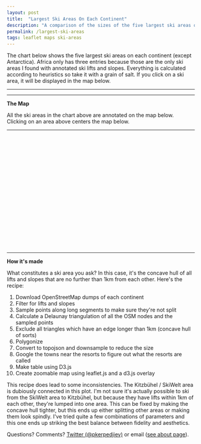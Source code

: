 ```yaml
---
layout: post
title:  "Largest Ski Areas On Each Continent"
description: "A comparison of the sizes of the five largest ski areas on each continent."
permalink: /largest-ski-areas
tags: leaflet maps ski-areas
---
```

<meta charset="utf-8"> 
<img itemprop="image" src="/img/itemprop-largest-ski-areas.png" style='display:none' width=200 height=130>

The chart below shows the five largest ski areas on each continent (except
Antarctica). Africa only has three entries because those are the only ski areas
I found with annotated ski lifts and slopes.  Everything is calculated
according to heuristics so take it with a grain of salt. If you click on
a ski area, it will be displayed in the map below.

<link rel='stylesheet' href='/css/largest-ski-areas.css'>
<link rel="stylesheet" href="/css/leaflet.css">

<hr>
<div id="compare-area"></div>
<hr>

<b id='map-area-section'>The Map</b>

All the ski areas in the chart above are annotated on the map below. Clicking
on an area above centers the map below.

<hr>
<div id="map-area" style="height: 300px; width: 550px;"></div>
<hr>
<b>How it's made</b>

What constitutes a ski area you ask? In this case, it's the concave hull of
all lifts and slopes that are no further than 1km from each other. Here's the recipe:

1. Download OpenStreetMap dumps of each continent
2. Filter for lifts and slopes
3. Sample points along long segments to make sure they're not split
4. Calculate a Delaunay triangulation of all the OSM nodes and the sampled points
5. Exclude all triangles which have an edge longer than 1km (concave hull of sorts)
6. Polygonize
7. Convert to topojson and downsample to reduce the size
8. Google the towns near the resorts to figure out what the resorts are called
9. Make table using D3.js
10. Create zoomable map using leaflet.js and a d3.js overlay

This recipe does lead to some inconsistencies. The Kitzbühel / SkiWelt area is
dubiously connected in this plot. I'm not sure it's actually possible to ski
from the SkiWelt area to Kitzbühel, but because they have lifts within 1km of
each other, they're lumped into one area. This can be fixed by making the
concave hull tighter, but this ends up either splitting other areas or making
them look spindly. I've tried quite a few combinations of parameters and this
one ends up striking the best balance between fidelity and aesthetics.

Questions? Comments? [Twitter (@pkerpedjiev)](https://twitter.com/pkerpedjiev) or email ([see about page](/about)).

<script src="/js/lib/d3.min.js"></script>
<script src="/js/lib/topojson.v1.min.js"></script>
<script src="/js/lib/d3-grid.js"></script>
<script src="/js/lib/leaflet.js"></script>
<script src="/js/largest-ski-areas.js"></script>
<script src="/js/ski-area-map.js"></script>
<script>

var skiAreasFn = '/jsons/largest-ski-areas/topn.topo'

var map = drawSkiMap('map-area', skiAreasFn);
compareMaps(skiAreasFn, map);

</script>
